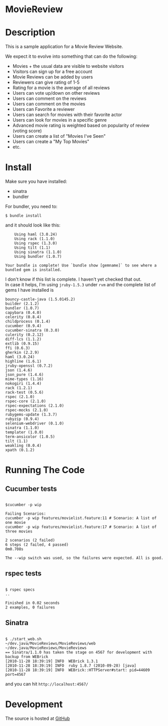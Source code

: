 # MovieReview

# Description

This is a sample application for a Movie Review Website.

We expect it to evolve into something that can do the following:

 * Movies + the usual data are visible to website visitors
 * Visitors can sign up for a free account
 * Movie Reviews can be added by users
 * Reviewers can give rating of 1-5
 * Rating for a movie is the average of all reviews
 * Users can vote up/down on other reviews
 * Users can comment on the reviews
 * Users can comment on the movies
 * Users can Favorite a reviewer
 * Users can search for movies with their favorite actor
 * Users can look for movies in a specific genre
 * Advanced movie rating is weighted based on popularity of review (voting score)
 * Users can create a list of "Movies I've Seen"
 * Users can create a "My Top Movies"
 * etc.

# Install

Make sure you have installed:

* sinatra
* bundler

For bundler, you need to:

`$ bundle install`

and it should look like this:

<pre><code>    Using haml (3.0.24)
    Using rack (1.1.0) 
    Using rspec (1.3.0) 
    Using tilt (1.1) 
    Using sinatra (1.1.0) 
    Using bundler (1.0.7) 
</code></pre>
    Your bundle is complete! Use `bundle show [gemname]` to see where a bundled gem is installed.
    
I don't know if this list is complete.  I haven't yet checked that out.  
In case it helps, I'm using `jruby-1.5.3` under `rvm` and 
the complete list of gems I have installed is
<pre><code>bouncy-castle-java (1.5.0145.2)
builder (2.1.2)
bundler (1.0.7)
capybara (0.4.0)
celerity (0.8.4)
childprocess (0.1.4)
cucumber (0.9.4)
cucumber-sinatra (0.3.0)
culerity (0.2.12)
diff-lcs (1.1.2)
extlib (0.9.15)
ffi (0.6.3)
gherkin (2.2.9)
haml (3.0.24)
highline (1.6.1)
jruby-openssl (0.7.2)
json (1.4.6)
json_pure (1.4.6)
mime-types (1.16)
nokogiri (1.4.4)
rack (1.2.1)
rack-test (0.5.6)
rspec (2.1.0)
rspec-core (2.1.0)
rspec-expectations (2.1.0)
rspec-mocks (2.1.0)
rubygems-update (1.3.7)
rubyzip (0.9.4)
selenium-webdriver (0.1.0)
sinatra (1.1.0)
templater (1.0.0)
term-ansicolor (1.0.5)
tilt (1.1)
weakling (0.0.4)
xpath (0.1.2)
</code></pre>
 

# Running The Code

## Cucumber tests
<pre><code>
$cucumber -p wip

Failing Scenarios:
cucumber -p wip features/movielist.feature:11 # Scenario: A list of one movie
cucumber -p wip features/movielist.feature:17 # Scenario: A list of three movies

2 scenarios (2 failed)
6 steps (2 failed, 4 passed)
0m0.708s

The --wip switch was used, so the failures were expected. All is good.
</code></pre>

## rspec tests
<pre><code>
$ rspec specs
..

Finished in 0.02 seconds
2 examples, 0 failures
</code></pre>

## Sinatra
<pre><code>
$ ./start_web.sh 
~/dev.java/MovieReviews/MovieReviews/web ~/dev.java/MovieReviews/MovieReviews
== Sinatra/1.1.0 has taken the stage on 4567 for development with backup from WEBrick
[2010-11-28 18:39:19] INFO  WEBrick 1.3.1
[2010-11-28 18:39:19] INFO  ruby 1.8.7 (2010-09-28) [java]
[2010-11-28 18:39:19] INFO  WEBrick::HTTPServer#start: pid=44609 port=4567
</code></pre>
and you can hit `http://localhost:4567/`


# Development

The source is hosted at [GitHub](https://github.com/gdinwiddie/MovieReviewsPlayground)
